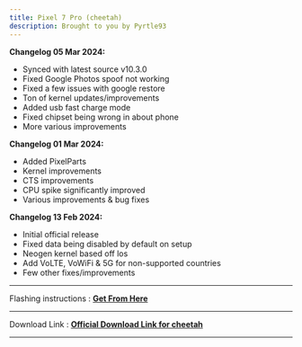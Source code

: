 ```yaml
---
title: Pixel 7 Pro (cheetah)
description: Brought to you by Pyrtle93
---
```


<b>Changelog 05 Mar 2024:</b>

- Synced with latest source v10.3.0
- Fixed Google Photos spoof not working
- Fixed a few issues with google restore
- Ton of kernel updates/improvements
- Added usb fast charge mode
- Fixed chipset being wrong in about phone
- More various improvements

<b>Changelog 01 Mar 2024:</b>

- Added PixelParts
- Kernel improvements
- CTS improvements
- CPU spike significantly improved
- Various improvements & bug fixes

<b>Changelog 13 Feb 2024:</b>

- Initial official release
- Fixed data being disabled by default on setup
- Neogen kernel based off los
- Add VoLTE, VoWiFi & 5G for non-supported countries
- Few other fixes/improvements

----
Flashing instructions : [**Get From Here**](cheetah_inst.md)

----
Download Link : [**Official Download Link for cheetah**](https://sourceforge.net/projects/projectmatrixx/files/Android-14/cheetah/)

----

